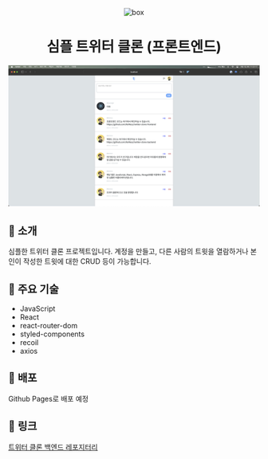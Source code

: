 <p align="center">
  <img alt="box" src="https://cdn-icons-png.flaticon.com/512/1409/1409937.png" width="60" />
</p>
<h1 align="center">
  심플 트위터 클론 (프론트엔드)
</h1>

<div align="center">
  <img alt="screenshot" src="./src/screenshots/1.png" />
</div>

## 👻 소개

심플한 트위터 클론 프로젝트입니다. 계정을 만들고, 다른 사람의 트윗을 열람하거나 본인이 작성한 트윗에 대한 CRUD 등이 가능합니다.

## 🔧 주요 기술

- JavaScript
- React
- react-router-dom
- styled-components
- recoil
- axios

## 🚀 배포

Github Pages로 배포 예정

## 🔗 링크

[트위터 클론 백엔드 레포지터리](https://github.com/KeMezz/twitter-clone-backend)
